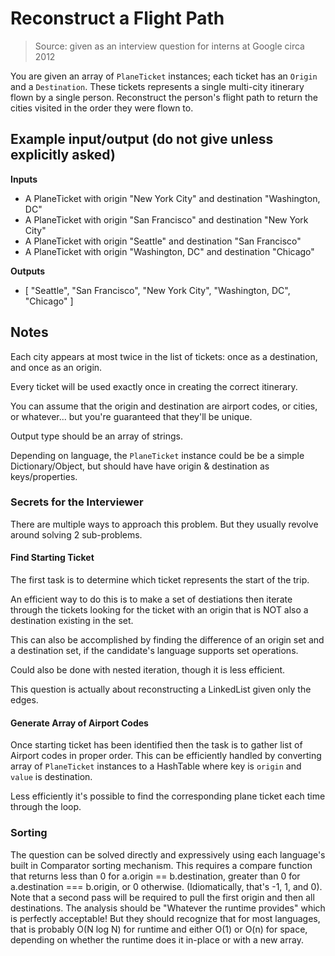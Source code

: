 # Reconstruct a Flight Path

> Source: given as an interview question for interns at Google circa 2012

You are given an array of `PlaneTicket` instances; each ticket has an `Origin` and a `Destination`. These tickets represents a single multi-city itinerary flown by a single person. Reconstruct the person's flight path to return the cities visited in the order they were flown to.

## Example input/output (do not give unless explicitly asked)

**Inputs**

* A PlaneTicket with origin "New York City" and destination "Washington, DC"
* A PlaneTicket with origin "San Francisco" and destination "New York City"
* A PlaneTicket with origin "Seattle" and destination "San Francisco"
* A PlaneTicket with origin "Washington, DC" and destination "Chicago"

**Outputs**

* [ "Seattle", "San Francisco", "New York City", "Washington, DC", "Chicago" ]

## Notes

Each city appears at most twice in the list of tickets: once as a destination, and once as an origin.

Every ticket will be used exactly once in creating the correct itinerary.

You can assume that the origin and destination are airport codes, or cities, or whatever... but you're guaranteed that they'll be unique.

Output type should be an array of strings.

Depending on language, the `PlaneTicket` instance could be be a simple Dictionary/Object, but should have have origin & destination as keys/properties.

### Secrets for the Interviewer

There are multiple ways to approach this problem. But they usually revolve around solving 2 sub-problems.

#### Find Starting Ticket

The first task is to determine which ticket represents the start of the trip.

An efficient way to do this is to make a set of destiations then iterate through the tickets looking for the ticket with an origin that is NOT also a destination existing in the set.

This can also be accomplished by finding the difference of an origin set and a destination set, if the candidate's language supports set operations.

Could also be done with nested iteration, though it is less efficient.

This question is actually about reconstructing a LinkedList given only the edges.

#### Generate Array of Airport Codes

Once starting ticket has been identified then the task is to gather list of Airport codes in proper order. This can be efficiently handled by converting array of `PlaneTicket` instances to a HashTable where key is `origin` and `value` is destination.

Less efficiently it's possible to find the corresponding plane ticket each time through the loop.

### Sorting

The question can be solved directly and expressively using each language's built in Comparator sorting mechanism. This requires a compare function that returns less than 0 for a.origin == b.destination, greater than 0 for a.destination === b.origin, or 0 otherwise. (Idiomatically, that's -1, 1, and 0). Note that a second pass will be required to pull the first origin and then all destinations. The analysis should be "Whatever the runtime provides" which is perfectly acceptable! But they should recognize that for most languages, that is probably O(N log N) for runtime and either O(1) or O(n) for space, depending on whether the runtime does it in-place or with a new array.
